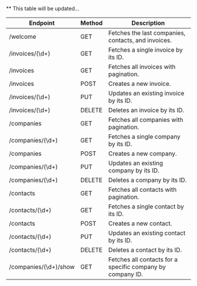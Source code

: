 ** This table will be updated... 

| Endpoint | Method | Description |
| --- | --- | --- |
| /welcome | GET | Fetches the last companies, contacts, and invoices. |
| /invoices/(\d+) | GET | Fetches a single invoice by its ID. |
| /invoices | GET | Fetches all invoices with pagination. |
| /invoices | POST | Creates a new invoice. |
| /invoices/(\d+) | PUT | Updates an existing invoice by its ID. |
| /invoices/(\d+) | DELETE | Deletes an invoice by its ID. |
| /companies | GET | Fetches all companies with pagination. |
| /companies/(\d+) | GET | Fetches a single company by its ID. |
| /companies | POST | Creates a new company. |
| /companies/(\d+) | PUT | Updates an existing company by its ID. |
| /companies/(\d+) | DELETE | Deletes a company by its ID. |
| /contacts | GET | Fetches all contacts with pagination. |
| /contacts/(\d+) | GET | Fetches a single contact by its ID. |
| /contacts | POST | Creates a new contact. |
| /contacts/(\d+) | PUT | Updates an existing contact by its ID. |
| /contacts/(\d+) | DELETE | Deletes a contact by its ID. |
| /companies/(\d+)/show | GET | Fetches all contacts for a specific company by company ID. |